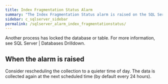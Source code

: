 ```yaml
---
title: ﻿Index Fragmentation Status Alarm
summary: "The Index Fragmentation Status alarm is raised on the SQL Server | Home Page | Disk Storage Panel when data cannot be collected."
sidebar: c_sqlserver_sidebar
permalink: /sqlserver_alarm_index_fragmentationstatus/
---
```



Another process has locked the database or table. For more information, see SQL Server | Databases Drilldown.

## When the alarm is raised

Consider rescheduling the collection to a quieter time of day.
The data is collected again at the next scheduled time (by default every 24 hours).
